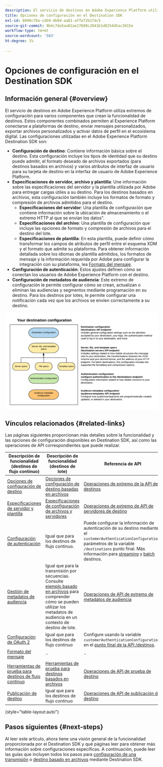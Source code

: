 ```yaml
---
description: El servicio de destinos en Adobe Experience Platform utiliza extremos de configuración para varios componentes que crean la funcionalidad de destinos. Estos componentes combinados permiten al Experience Platform conectarse a socios de destino, enviar mensajes personalizados y activar datos de perfil en todo el ecosistema digital.
title: Opciones de configuración en el Destination SDK
exl-id: 8890c70a-cdb9-4b9d-aa81-affe72b1fdc5
source-git-commit: 9b4c7da5aa02ae27608c2841b1d825445ac3015e
workflow-type: tm+mt
source-wordcount: '563'
ht-degree: 1%

---
```


# Opciones de configuración en el Destination SDK

## Información general {#overview}

El servicio de destinos en Adobe Experience Platform utiliza extremos de configuración para varios componentes que crean la funcionalidad de destinos. Estos componentes combinados permiten al Experience Platform conectarse a plataformas de destino, enviar mensajes personalizados, exportar archivos personalizados y activar datos de perfil en el ecosistema digital. Las configuraciones utilizadas en el Adobe Experience Platform Destination SDK son:

* **Configuración de destino**: Contiene información básica sobre el destino. Esta configuración incluye los tipos de identidad que su destino puede admitir, el formato deseado de archivos exportados (para destinos basados en archivos) y varios atributos de interfaz de usuario para su tarjeta de destino en la interfaz de usuario de Adobe Experience Platform.
* **Especificaciones de servidor, archivo y plantilla**: Une información sobre las especificaciones del servidor y la plantilla utilizada por Adobe para entregar cargas útiles a su destino. Para los destinos basados en archivos, esta configuración también incluye los formatos de formato y compresión de archivos admitidos para el destino.
   * **Especificaciones del servidor**: Una plantilla de configuración que contiene información sobre la ubicación de almacenamiento o el extremo HTTP al que se envían los datos&quot;.
   * **Especificaciones del archivo**: Una plantilla de configuración que incluye las opciones de formato y compresión de archivos para el destino del lote.
   * **Especificaciones de plantilla**: En esta plantilla, puede definir cómo transformar los campos de atributos de perfil entre el esquema XDM y el formato que admite su plataforma. Para obtener información detallada sobre los idiomas de plantilla admitidos, los formatos de mensaje y la información requerida por Adobe para configurar la integración con su plataforma, lea [Formato del mensaje](./message-format.md).
* **Configuración de autenticación**: Estos ajustes definen cómo se conectan los usuarios de Adobe Experience Platform con el destino.
* **Configuración de metadatos de audiencia**: Este extremo de configuración le permite configurar cómo se crean, actualizan o eliminan las audiencias y segmentos mediante programación en su destino. Para los destinos por lotes, le permite configurar una notificación cada vez que los archivos se envíen correctamente a su destino.

![Diagrama que muestra los extremos de configuración del Destination SDK y cómo se utilizan juntos.](./assets/self-service-configuration.png)

## Vínculos relacionados {#related-links}

Las páginas siguientes proporcionan más detalles sobre la funcionalidad y las opciones de configuración disponibles en Destination SDK, así como las operaciones de API correspondientes que puede realizar.

| Descripción de funcionalidad (destinos de flujo continuo) | Descripción de funcionalidad (destinos de lote) | Referencia de API |
|--- |--- |--- |
| [Opciones de configuración de destino](./destination-configuration.md) | [Opciones de configuración de destino basadas en archivos](/help/destinations/destination-sdk/file-based-destination-configuration.md) | [Operaciones de extremo de la API de destinos](./destination-configuration-api.md) |
| [Especificaciones de servidor y plantilla](./server-and-template-configuration.md) | [Especificaciones de configuración de archivos y servidores](/help/destinations/destination-sdk/server-and-file-configuration.md) | [Operaciones de extremo de API de servidores de destino](./destination-server-api.md) |
| [Configuración de autenticación](./authentication-configuration.md) | Igual que para los destinos de flujo continuo. | Puede configurar la información de autenticación de su destino mediante el `customerAuthenticationConfigurations` parámetros de la variable `/destinations` punto final. Más información para [streaming](/help/destinations/destination-sdk/destination-configuration.md#customer-authentication-configurations) y [batch](/help/destinations/destination-sdk/file-based-destination-configuration.md#customer-authentication-configurations) destinos. |
| [Gestión de metadatos de audiencia](./audience-metadata-management.md) | Igual que para la transmisión por secuencias. Consulte [ejemplo basado en archivos](/help/destinations/destination-sdk/audience-metadata-management.md#example-file-based) para comprender cómo se pueden utilizar los metadatos de audiencia en un contexto de destino de lote. | [Operaciones de API de extremo de metadatos de audiencia](./audience-metadata-api.md) |
| [Configuración de OAuth 2](./oauth2-authentication.md) | Igual que para los destinos de flujo continuo | Configure usando la variable `customerAuthenticationConfigurations` en el [punto final de la API /destinos](./destination-configuration-api.md). |
| [Formato del mensaje](./message-format.md) | - | - |
| [Herramientas de prueba para destinos de flujo continuo](./test-destination.md) | [Herramientas de prueba para destinos basados en archivos](/help/destinations/destination-sdk/file-based-destination-testing-overview.md) | [Operaciones de API de prueba de destino](./destination-testing-api.md) |
| [Publicación de destino](./configure-destination-instructions.md#publish-destination) | Igual que para los destinos de flujo continuo | [Operaciones de API de publicación de destino](./destination-publish-api.md) |

{style=&quot;table-layout:auto&quot;}

## Pasos siguientes {#next-steps}

Al leer este artículo, ahora tiene una visión general de la funcionalidad proporcionada por el Destination SDK y qué páginas leer para obtener más información sobre configuraciones específicas. A continuación, puede leer las guías que incluyen todos los pasos para [configuración de una transmisión](/help/destinations/destination-sdk/configure-destination-instructions.md) o [destino basado en archivos](/help/destinations/destination-sdk/configure-file-based-destination-instructions.md) mediante Destination SDK.
